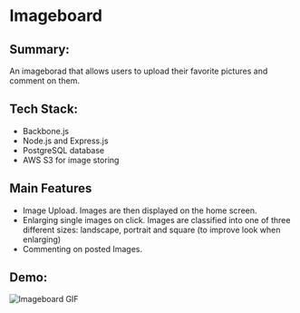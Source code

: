 # Imageboard

## Summary:
An imageborad that allows users to upload their favorite pictures and comment on them.

## Tech Stack:
* Backbone.js
* Node.js and Express.js
* PostgreSQL database
* AWS S3 for image storing

## Main Features
* Image Upload. Images are then displayed on the home screen.
* Enlarging single images on click. Images are classified into one of three different sizes: landscape, portrait and square (to improve look when enlarging)
* Commenting on posted Images.

## Demo:
![Imageboard GIF](https://github.com/gselli12/imageboard/blob/master/Images/gifForReadme.gif)
